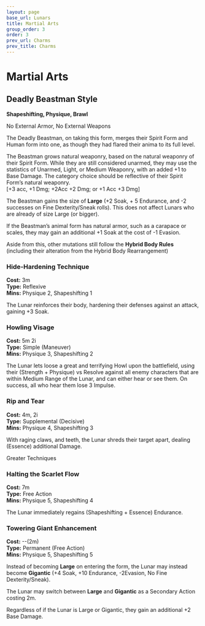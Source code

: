 ```yaml
---
layout: page
base_url: Lunars
title: Martial Arts
group_order: 3
order: 3
prev_url: Charms
prev_title: Charms
---
```


Martial Arts
============

Deadly Beastman Style
---------------------

**Shapeshifting, Physique, Brawl**

No External Armor, No External Weapons

The Deadly Beastman, on taking this form, merges their Spirit Form and
Human form into one, as though they had flared their anima to its full
level.

The Beastman grows natural weaponry, based on the natural weaponry of
their Spirit Form. While they are still considered unarmed, they may use
the statistics of Unarmed, Light, or Medium Weaponry, with an added +1
to Base Damage. The category choice should be reflective of their Spirit
Form’s natural weaponry.  
\[+3 acc, +1 Dmg; +2Acc +2 Dmg; or +1 Acc +3 Dmg\]

The Beastman gains the size of **Large** (+2 Soak, + 5 Endurance, and -2
successes on Fine Dexterity/Sneak rolls). This does not affect Lunars
who are already of size Large (or bigger).

If the Beastman’s animal form has natural armor, such as a carapace or
scales, they may gain an additional +1 Soak at the cost of -1 Evasion.

Aside from this, other mutations still follow the **Hybrid Body Rules**
(including their alteration from the Hybrid Body Rearrangement)

### Hide-Hardening Technique

**Cost:** 3m  
**Type:** Reflexive  
**Mins:** Physique 2, Shapeshifting 1

The Lunar reinforces their body, hardening their defenses against an
attack, gaining +3 Soak.

### Howling Visage

**Cost:** 5m 2i  
**Type:** Simple (Maneuver)  
**Mins:** Physique 3, Shapeshifting 2

The Lunar lets loose a great and terrifying Howl upon the battlefield,
using their (Strength + Physique) vs Resolve against all enemy
characters that are within Medium Range of the Lunar, and can either
hear or see them. On success, all who hear them lose 3 Impulse.

### Rip and Tear

**Cost:** 4m, 2i  
**Type:** Supplemental (Decisive)  
**Mins:** Physique 4, Shapeshifting 3

With raging claws, and teeth, the Lunar shreds their target apart,
dealing (Essence) additional Damage.

<div class="greater_charm">Greater Techniques</div>

### Halting the Scarlet Flow

**Cost:** 7m  
**Type:** Free Action  
**Mins:** Physique 5, Shapeshifting 4

The Lunar immediately regains (Shapeshifting + Essence) Endurance.

### Towering Giant Enhancement

**Cost:** --(2m)  
**Type:** Permanent (Free Action)  
**Mins:** Physique 5, Shapeshifting 5

Instead of becoming **Large** on entering the form, the Lunar may
instead become **Gigantic** (+4 Soak, +10 Endurance, -2Evasion, No Fine
Dexterity/Sneak).

The Lunar may switch between **Large** and **Gigantic** as a Secondary
Action costing 2m.

Regardless of if the Lunar is Large or Gigantic, they gain an additional
+2 Base Damage.
